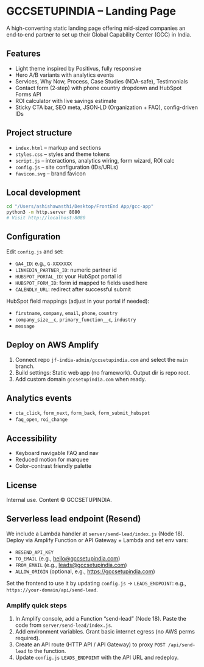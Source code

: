 # GCCSETUPINDIA – Landing Page

A high-converting static landing page offering mid-sized companies an end‑to‑end partner to set up their Global Capability Center (GCC) in India.

## Features
- Light theme inspired by Positivus, fully responsive
- Hero A/B variants with analytics events
- Services, Why Now, Process, Case Studies (NDA-safe), Testimonials
- Contact form (2‑step) with phone country dropdown and HubSpot Forms API
- ROI calculator with live savings estimate
- Sticky CTA bar, SEO meta, JSON‑LD (Organization + FAQ), config-driven IDs

## Project structure
- `index.html` – markup and sections
- `styles.css` – styles and theme tokens
- `script.js` – interactions, analytics wiring, form wizard, ROI calc
- `config.js` – site configuration (IDs/URLs)
- `favicon.svg` – brand favicon

## Local development
```bash
cd "/Users/ashishawasthi/Desktop/FrontEnd App/gcc-app"
python3 -m http.server 8080
# Visit http://localhost:8080
```

## Configuration
Edit `config.js` and set:
- `GA4_ID`: e.g., `G-XXXXXXX`
- `LINKEDIN_PARTNER_ID`: numeric partner id
- `HUBSPOT_PORTAL_ID`: your HubSpot portal id
- `HUBSPOT_FORM_ID`: form id mapped to fields used here
- `CALENDLY_URL`: redirect after successful submit

HubSpot field mappings (adjust in your portal if needed):
- `firstname`, `company`, `email`, `phone`, `country`
- `company_size__c`, `primary_function__c`, `industry`
- `message`

## Deploy on AWS Amplify
1) Connect repo `jf-india-admin/gccsetupindia.com` and select the `main` branch.
2) Build settings: Static web app (no framework). Output dir is repo root.
3) Add custom domain `gccsetupindia.com` when ready.

## Analytics events
- `cta_click`, `form_next`, `form_back`, `form_submit_hubspot`
- `faq_open`, `roi_change`

## Accessibility
- Keyboard navigable FAQ and nav
- Reduced motion for marquee
- Color-contrast friendly palette

## License
Internal use. Content © GCCSETUPINDIA.

## Serverless lead endpoint (Resend)
We include a Lambda handler at `server/send-lead/index.js` (Node 18). Deploy via Amplify Function or API Gateway + Lambda and set env vars:
- `RESEND_API_KEY`
- `TO_EMAIL` (e.g., hello@gccsetupindia.com)
- `FROM_EMAIL` (e.g., leads@gccsetupindia.com)
- `ALLOW_ORIGIN` (optional, e.g., https://gccsetupindia.com)

Set the frontend to use it by updating `config.js` → `LEADS_ENDPOINT`: e.g., `https://your-domain/api/send-lead`.

### Amplify quick steps
1. In Amplify console, add a Function “send-lead” (Node 18). Paste the code from `server/send-lead/index.js`.
2. Add environment variables. Grant basic internet egress (no AWS perms required).
3. Create an API route (HTTP API / API Gateway) to proxy `POST /api/send-lead` to the function.
4. Update `config.js` `LEADS_ENDPOINT` with the API URL and redeploy.
